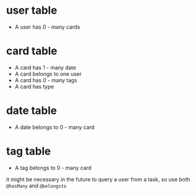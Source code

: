 # user table
- A user has 0 - many cards



# card table
- A card has 1 - many date
- A card belongs to one user
- A card has 0 - many tags
- A card has type


# date table
- A date belongs to 0 - many card


# tag table


- A tag belongs to 0 - many card



it might be necessary in the future to query a user from a task, so use both
`@hasMany` and `@belongsto`

